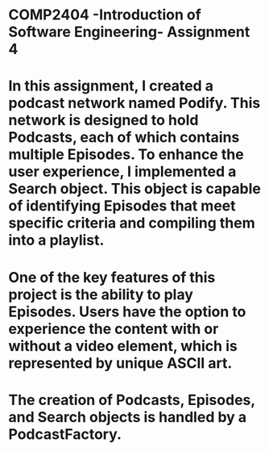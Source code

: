 
# COMP2404 -Introduction of Software Engineering- Assignment 4
# In this assignment, I created a podcast network named Podify. This network is designed to hold Podcasts, each of which contains multiple Episodes. To enhance the user experience, I implemented a Search object. This object is capable of identifying Episodes that meet specific criteria and compiling them into a playlist.
# One of the key features of this project is the ability to play Episodes. Users have the option to experience the content with or without a video element, which is represented by unique ASCII art.
# The creation of Podcasts, Episodes, and Search objects is handled by a PodcastFactory. 
